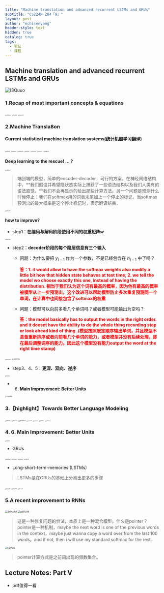 ```yaml
---
title: "Machine translation and advanced recurrent LSTMs and GRUs"
subtitle: "CS224N 284「9」"
layout: post
author: "echisenyang"
header-style: text
hidden: true
catalog: true
tags:
  - 笔记
  - 课程
---
```



## Machine translation and advanced recurrent LSTMs and GRUs

![I3Quuo](https://gitee.com/echisenyang/GiteeForUpicUse/raw/master/uPic/I3Quuo.png)

### 1.Recap of most important concepts & equations

<img src="https://gitee.com/echisenyang/GiteeForUpicUse/raw/master/uPic/UXBOah.png" alt="UXBOah" style="zoom:25%;" />

<img src="https://gitee.com/echisenyang/GiteeForUpicUse/raw/master/uPic/TOyXI5.png" alt="TOyXI5" style="zoom:25%;" />

<img src="https://gitee.com/echisenyang/GiteeForUpicUse/raw/master/uPic/8wDvXZ.png" alt="8wDvXZ" style="zoom:25%;" />

### 2.Machine Transla8on

#### Current statistical machine translation systems(统计机器学习翻译)

<img src="https://gitee.com/echisenyang/GiteeForUpicUse/raw/master/uPic/k5XqrP.png" alt="k5XqrP" style="zoom:25%;" />

<img src="https://gitee.com/echisenyang/GiteeForUpicUse/raw/master/uPic/qhkavp.png" alt="qhkavp" style="zoom:25%;" />

<img src="https://gitee.com/echisenyang/GiteeForUpicUse/raw/master/uPic/uMHz2H.png" alt="uMHz2H" style="zoom:25%;" />

<img src="https://gitee.com/echisenyang/GiteeForUpicUse/raw/master/uPic/fmkdYu.png" alt="fmkdYu" style="zoom:25%;" />

<img src="https://gitee.com/echisenyang/GiteeForUpicUse/raw/master/uPic/TbZoH4.png" alt="TbZoH4" style="zoom:25%;" />

<img src="https://gitee.com/echisenyang/GiteeForUpicUse/raw/master/uPic/9up1K9.png" alt="9up1K9" style="zoom:25%;" />

<img src="https://gitee.com/echisenyang/GiteeForUpicUse/raw/master/uPic/oMRre9.png" alt="oMRre9" style="zoom:25%;" />

#### Deep learning to the rescue! … ?

<img src="https://gitee.com/echisenyang/GiteeForUpicUse/raw/master/uPic/oW1kz2.png" alt="oW1kz2" style="zoom:25%;" />

> 端到端的模型，简单的encoder-decoder，可行的方案。在神经网络结构中，**我们假设并希望隐状态实际上捕获了一些语法结构以及我们人类有的语法直觉。**我们不会再显示的给出那些计算方法。另一个问题是预测什么时候停止：我们在softmax用的词表末尾加上一个停止的标记，当softmax预测出的最大概率是这个停止标记时，表示翻译结束。

<img src="https://gitee.com/echisenyang/GiteeForUpicUse/raw/master/uPic/mfnpPD.png" alt="mfnpPD" style="zoom:25%;" />

#### **how to improve?**

- step1：**在编码与解码阶段使用不同的权重矩阵w**

<img src="https://gitee.com/echisenyang/GiteeForUpicUse/raw/master/uPic/Bd72Vb.png" alt="Bd72Vb" style="zoom:25%;" />

- step2：**decoder阶段的每个隐层信息有三个输入**

  - 问题：为什么要把 $y_{t-1}$ 作为一个参数，不是已经包含在 $h_{t-1}$ 中了吗？

    **<font color=red>答：1. it would allow to have the softmax weights also modify a little bit how that hidden state behaves at test time; 2. we tell the model wo choose exactly this one, instead of having the distribution. 相当于我们认为这个词有最高的概率，因为他有最高的概率被模型从上一步预测出，这个改进可以帮助模型防止多次重复预测同一个单词，在计算中也间接包含了softmax的权重</font>**

  - 问题：模型可以向前多看几个单词吗？或者模型可能输出为空吗？

    **<font color=red>答：the model basically has to output the words in the right order. and it doesnt have the ability to do the whole thing recording step or look ahead kind of thing .(模型按照既定顺序输出单词，并且模型不具备重新排序或者向前看几个单词的能力，或者模型并没有后续处理，即在最后调整词序的能力。因此这个模型没有能力output the word at the right time stamp)</font>**

<img src="https://gitee.com/echisenyang/GiteeForUpicUse/raw/master/uPic/B2UWV2.png" alt="B2UWV2" style="zoom:25%;" />

<img src="https://gitee.com/echisenyang/GiteeForUpicUse/raw/master/uPic/GX5TZN.png" alt="GX5TZN" style="zoom: 33%;" />

- step3、4、5：**更深、双向、逆序**

<img src="https://gitee.com/echisenyang/GiteeForUpicUse/raw/master/uPic/SblNcz.png" alt="SblNcz" style="zoom:25%;" />

- 6. **Main Improvement: Better Units**

<img src="https://gitee.com/echisenyang/GiteeForUpicUse/raw/master/uPic/XzyWfh.png" alt="XzyWfh" style="zoom:33%;" />

### 3.【highlight】Towards Better Language Modeling

<img src="https://gitee.com/echisenyang/GiteeForUpicUse/raw/master/uPic/S7P8ZC.jpg" alt="S7P8ZC" style="zoom:25%;" />

<img src="https://gitee.com/echisenyang/GiteeForUpicUse/raw/master/uPic/B8TmbH.png" alt="B8TmbH" style="zoom:25%;" />

<img src="https://gitee.com/echisenyang/GiteeForUpicUse/raw/master/uPic/xkYDYX.png" alt="xkYDYX" style="zoom: 33%;" />

<img src="https://gitee.com/echisenyang/GiteeForUpicUse/raw/master/uPic/a2asHN.png" alt="a2asHN" style="zoom:25%;" />

<img src="https://gitee.com/echisenyang/GiteeForUpicUse/raw/master/uPic/QziybL.png" alt="QziybL" style="zoom:25%;" />

<img src="https://gitee.com/echisenyang/GiteeForUpicUse/raw/master/uPic/N4Rtkc.png" alt="N4Rtkc" style="zoom:25%;" />

<img src="https://gitee.com/echisenyang/GiteeForUpicUse/raw/master/uPic/vFuHqp.png" alt="vFuHqp" style="zoom:25%;" />

### 4. 6. Main Improvement: Better Units

<img src="https://gitee.com/echisenyang/GiteeForUpicUse/raw/master/uPic/lJmLht.png" alt="lJmLht" style="zoom:25%;" />

- GRUs

<img src="https://gitee.com/echisenyang/GiteeForUpicUse/raw/master/uPic/EBOgua.png" alt="EBOgua" style="zoom: 25%;" />

<img src="https://gitee.com/echisenyang/GiteeForUpicUse/raw/master/uPic/BUzIpd.png" alt="BUzIpd" style="zoom:25%;" />

<img src="https://gitee.com/echisenyang/GiteeForUpicUse/raw/master/uPic/hRyc6n.png" alt="hRyc6n" style="zoom:25%;" />

<img src="https://gitee.com/echisenyang/GiteeForUpicUse/raw/master/uPic/t7NIUX.png" alt="t7NIUX" style="zoom:25%;" />

- Long-short-term-memories (LSTMs)

> LSTMs是在GRUs的基础上分离出更多的步骤

<img src="https://gitee.com/echisenyang/GiteeForUpicUse/raw/master/uPic/fUgQZC.png" alt="fUgQZC" style="zoom:25%;" />

<img src="https://gitee.com/echisenyang/GiteeForUpicUse/raw/master/uPic/EfaAYY.png" alt="EfaAYY" style="zoom:25%;" />

<img src="https://gitee.com/echisenyang/GiteeForUpicUse/raw/master/uPic/6bwimT.png" alt="6bwimT" style="zoom:25%;" />

### 5.A recent improvement to RNNs

<img src="https://gitee.com/echisenyang/GiteeForUpicUse/raw/master/uPic/3h9yMM.png" alt="3h9yMM" style="zoom:50%;" />

<img src="https://gitee.com/echisenyang/GiteeForUpicUse/raw/master/uPic/gWPLRK.png" alt="gWPLRK" style="zoom:50%;" />

> 这是一种修复问题的尝试，本质上是一种混合模型。什么是pointer？pointer是一种机制，maybe the next word is one of the previous words in the context，maybe just wanna copy a word over from the last 100 words，and if not, then i will use my standard softmax for the rest. 

<img src="https://gitee.com/echisenyang/GiteeForUpicUse/raw/master/uPic/L9VStS.png" alt="L9VStS" style="zoom:50%;" />

> pointer计算方式是之前词出现的频数集合。

## Lecture Notes: Part V

- pdf值得一看